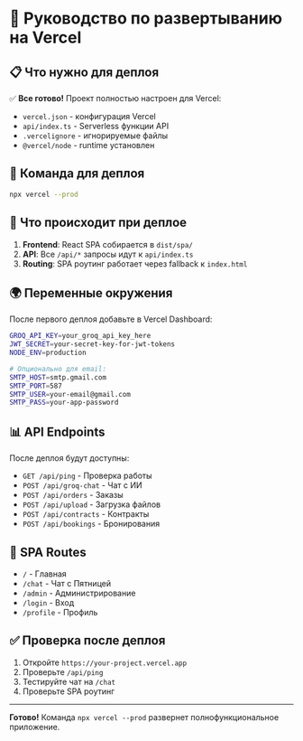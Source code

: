 # 🚀 Руководство по развертыванию на Vercel

## 📋 Что нужно для деплоя

✅ **Все готово!** Проект полностью настроен для Vercel:

- `vercel.json` - конфигурация Vercel
- `api/index.ts` - Serverless функции API
- `.vercelignore` - игнорируемые файлы
- `@vercel/node` - runtime установлен

## 🚀 Команда для деплоя

```bash
npx vercel --prod
```

## 🔧 Что происходит при деплое

1. **Frontend**: React SPA собирается в `dist/spa/`
2. **API**: Все `/api/*` запросы идут к `api/index.ts`
3. **Routing**: SPA роутинг работает через fallback к `index.html`

## 🌍 Переменные окружения

После первого деплоя добавьте в Vercel Dashboard:

```bash
GROQ_API_KEY=your_groq_api_key_here
JWT_SECRET=your-secret-key-for-jwt-tokens
NODE_ENV=production

# Опционально для email:
SMTP_HOST=smtp.gmail.com
SMTP_PORT=587
SMTP_USER=your-email@gmail.com
SMTP_PASS=your-app-password
```

## 📊 API Endpoints

После деплоя будут доступны:

- `GET /api/ping` - Проверка работы
- `POST /api/groq-chat` - Чат с ИИ
- `POST /api/orders` - Заказы
- `POST /api/upload` - Загрузка файлов
- `POST /api/contracts` - Контракты
- `POST /api/bookings` - Бронирования

## 🎯 SPA Routes

- `/` - Главная
- `/chat` - Чат с Пятницей  
- `/admin` - Администрирование
- `/login` - Вход
- `/profile` - Профиль

## ✅ Проверка после деплоя

1. Откройте `https://your-project.vercel.app`
2. Проверьте `/api/ping`
3. Тестируйте чат на `/chat`
4. Проверьте SPA роутинг

---

**Готово!** Команда `npx vercel --prod` развернет полнофункциональное приложение.
